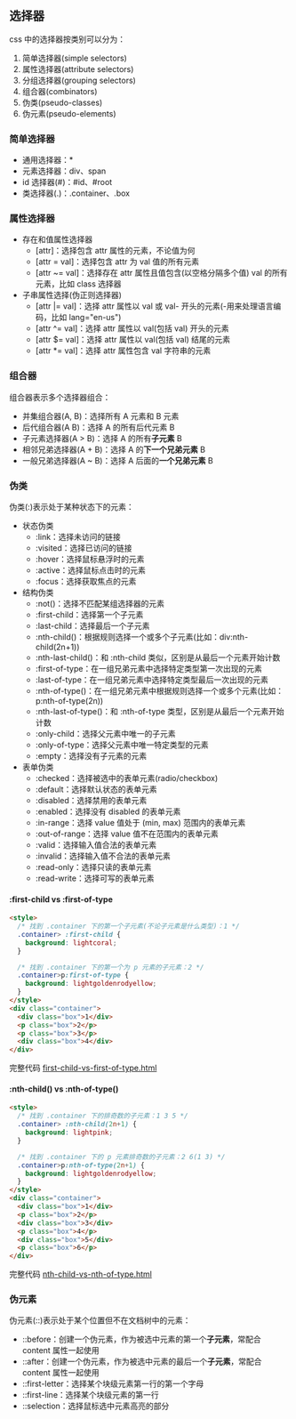 ## 选择器

css 中的选择器按类别可以分为：

1. 简单选择器(simple selectors)
2. 属性选择器(attribute selectors)
3. 分组选择器(grouping selectors)
4. 组合器(combinators)
5. 伪类(pseudo-classes)
6. 伪元素(pseudo-elements)

### 简单选择器

- 通用选择器：*
- 元素选择器：div、span
- id 选择器(#)：#id、#root
- 类选择器(.)：.container、.box

### 属性选择器

- 存在和值属性选择器
  - [attr]：选择包含 attr 属性的元素，不论值为何
  - [attr = val]：选择包含 attr 为 val 值的所有元素
  - [attr ~= val]：选择存在 attr 属性且值包含(以空格分隔多个值) val 的所有元素，比如 class 选择器
- 子串属性选择(伪正则选择器)
  - [attr |= val]：选择 attr 属性以 val 或 val- 开头的元素(-用来处理语言编码，比如 lang="en-us")
  - [attr ^= val]：选择 attr 属性以 val(包括 val) 开头的元素
  - [attr $= val]：选择 attr 属性以 val(包括 val) 结尾的元素
  - [attr *= val]：选择 attr 属性包含 val 字符串的元素

### 组合器

组合器表示多个选择器组合：

- 并集组合器(A, B)：选择所有 A 元素和 B 元素
- 后代组合器(A B)：选择 A 的所有后代元素 B
- 子元素选择器(A > B)：选择 A 的所有**子元素** B
- 相邻兄弟选择器(A + B)：选择 A 的**下一个兄弟元素** B
- 一般兄弟选择器(A ~ B)：选择 A 后面的**一个兄弟元素** B

### 伪类

伪类(:)表示处于某种状态下的元素：

- 状态伪类
  - :link：选择未访问的链接
  - :visited：选择已访问的链接
  - :hover：选择鼠标悬浮时的元素
  - :active：选择鼠标点击时的元素
  - :focus：选择获取焦点的元素
- 结构伪类
  - :not()：选择不匹配某组选择器的元素
  - :first-child：选择第一个子元素
  - :last-child：选择最后一个子元素
  - :nth-child()：根据规则选择一个或多个子元素(比如：div:nth-child(2n+1))
  - :nth-last-child()：和 :nth-child 类似，区别是从最后一个元素开始计数
  - :first-of-type：在一组兄弟元素中选择特定类型第一次出现的元素
  - :last-of-type：在一组兄弟元素中选择特定类型最后一次出现的元素
  - :nth-of-type()：在一组兄弟元素中根据规则选择一个或多个元素(比如：p:nth-of-type(2n))
  - :nth-last-of-type()：和 :nth-of-type 类型，区别是从最后一个元素开始计数
  - :only-child：选择父元素中唯一的子元素
  - :only-of-type：选择父元素中唯一特定类型的元素
  - :empty：选择没有子元素的元素
- 表单伪类
  - :checked：选择被选中的表单元素(radio/checkbox)
  - :default：选择默认状态的表单元素
  - :disabled：选择禁用的表单元素
  - :enabled：选择没有 disabled 的表单元素
  - :in-range：选择 value 值处于 (min, max) 范围内的表单元素
  - :out-of-range：选择 value 值不在范围内的表单元素
  - :valid：选择输入值合法的表单元素
  - :invalid：选择输入值不合法的表单元素
  - :read-only：选择只读的表单元素
  - :read-write：选择可写的表单元素

#### :first-child vs :first-of-type

```html
<style>
  /* 找到 .container 下的第一个子元素(不论子元素是什么类型)：1 */
  .container> :first-child {
    background: lightcoral;
  }

  /* 找到 .container 下的第一个为 p 元素的子元素：2 */
  .container>p:first-of-type {
    background: lightgoldenrodyellow;
  }
</style>
<div class="container">
  <div class="box">1</div>
  <p class="box">2</p>
  <p class="box">3</p>
  <div class="box">4</div>
</div>
```

完整代码 [first-child-vs-first-of-type.html](css-selector-type.assets/first-child-vs-first-of-type.html)

#### :nth-child() vs :nth-of-type()

```html
<style>
  /* 找到 .container 下的排奇数的子元素：1 3 5 */
  .container> :nth-child(2n+1) {
    background: lightpink;
  }

  /* 找到 .container 下的 p 元素排奇数的子元素：2 6(1 3) */
  .container>p:nth-of-type(2n+1) {
    background: lightgoldenrodyellow;
  }
</style>
<div class="container">
  <div class="box">1</div>
  <p class="box">2</p>
  <div class="box">3</div>
  <p class="box">4</p>
  <div class="box">5</div>
  <p class="box">6</p>
</div>
```

完整代码 [nth-child-vs-nth-of-type.html](css-selector-type.assets/nth-child-vs-nth-of-type.html)

### 伪元素

伪元素(::)表示处于某个位置但不在文档树中的元素：

- ::before：创建一个伪元素，作为被选中元素的第一个**子元素**，常配合 content 属性一起使用
- ::after：创建一个伪元素，作为被选中元素的最后一个**子元素**，常配合 content 属性一起使用
- ::first-letter：选择某个块级元素第一行的第一个字母
- ::first-line：选择某个块级元素的第一行
- ::selection：选择鼠标选中元素高亮的部分